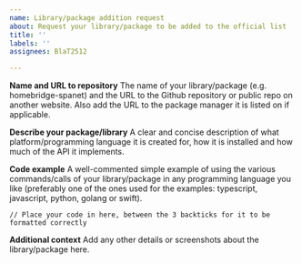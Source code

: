 ```yaml
---
name: Library/package addition request
about: Request your library/package to be added to the official list
title: ''
labels: ''
assignees: BlaT2512

---
```


**Name and URL to repository**
The name of your library/package (e.g. homebridge-spanet) and the URL to the Github repository or public repo on another website. Also add the URL to the package manager it is listed on if applicable.

**Describe your package/library**
A clear and concise description of what platform/programming language it is created for, how it is installed and how much of the API it implements.

**Code example**
A well-commented simple example of using the various commands/calls of your library/package in any programming language you like (preferably one of the ones used for the examples: typescript, javascript, python, golang or swift).

```
// Place your code in here, between the 3 backticks for it to be formatted correctly
```

**Additional context**
Add any other details or screenshots about the library/package here.
